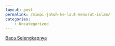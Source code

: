 ```yaml
---
layout: post
permalink: /mimpi-jatuh-ke-laut-menurut-islam/
categories:
    - Uncategorized
---
```


[Baca Selengkapnya](/02)